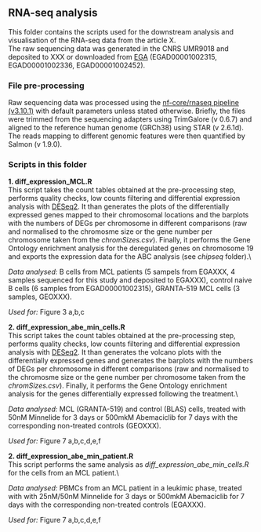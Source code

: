 ## RNA-seq analysis 
This folder contains the scripts used for the downstream analysis and visualisation of the RNA-seq data from the article X. \
The raw sequencing data was generated in the CNRS UMR9018 and deposited to XXX or downloaded from [EGA](https://ega-archive.org/) (EGAD00001002315, EGAD00001002336, EGAD00001002452).

### File pre-processing
Raw sequencing data was processed using the [nf-core/rnaseq pipeline (v3.10.1)](https://nf-co.re/rnaseq/3.10.1) with default parameters unless stated otherwise. Briefly, the files were trimmed from the sequencing adapters using TrimGalore (v 0.6.7) and aligned to the reference human genome (GRCh38) using STAR (v 2.6.1d). The reads mapping to different genomic features were then quantified by Salmon (v 1.9.0).

### Scripts in this folder 
**1. diff_expression_MCL.R** \
This script takes the count tables obtained at the pre-processing step, performs quality checks, low counts filtering and differential expression analysis with [DESeq2](https://bioconductor.org/packages/release/bioc/html/DESeq2.html). It than generates the plots of the differentially expressed genes mapped to their chromosomal locations and the barplots with the numbers of DEGs per chromosome in different comparisons (raw and normalised to the chromosme size or the gene number per chromosome taken from the *chromSizes.csv*). Finally, it performs the Gene Ontology enrichment analysis for the deregulated genes on chromosome 19 and exports the expression data for the ABC analysis (see *chipseq* folder).\

*Data analysed:* B cells from MCL patients (5 sampels from EGAXXX, 4 samples sequenced for this study and deposited to EGAXXX), control naive B cells (6 samples from EGAD00001002315), GRANTA-519 MCL cells (3 samples, GEOXXX).

*Used for:* Figure 3 a,b,c 

**2. diff_expression_abe_min_cells.R** \
This script takes the count tables obtained at the pre-processing step, performs quality checks, low counts filtering and differential expression analysis with [DESeq2](https://bioconductor.org/packages/release/bioc/html/DESeq2.html). It than generates the volcano plots with the differentially expressed genes and generates the barplots with the numbers of DEGs per chromosome in different comparisons (raw and normalised to the chromosme size or the gene number per chromosome taken from the *chromSizes.csv*). Finally, it performs the Gene Ontology enrichment analysis for the genes differentially expressed following the treatment.\

*Data analysed:* MCL (GRANTA-519) and control (BLAS) cells, treated with 50nM Minnelide for 3 days or 500mkM Abemaciclib for 7 days with the corresponding non-treated controls (GEOXXX). 

*Used for:* Figure 7 a,b,c,d,e,f

**2. diff_expression_abe_min_patient.R** \
This script performs the same analysis as *diff_expression_abe_min_cells.R* for the cells from an MCL patient.\

*Data analysed:* PBMCs from an MCL patient in a leukimic phase, treated with with 25nM/50nM Minnelide for 3 days or 500mkM Abemaciclib for 7 days with the corresponding non-treated controls (EGAXXX). 

*Used for:* Figure 7 a,b,c,d,e,f
